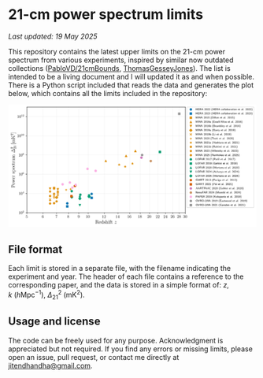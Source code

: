 # 21-cm power spectrum limits

*Last updated: 19 May 2025*

This repository contains the latest upper limits on the 21-cm power spectrum from various experiments, inspired by similar now outdated collections ([PabloVD/21cmBounds](https://github.com/PabloVD/21cmBounds), [ThomasGesseyJones](https://github.com/ThomasGesseyJones)). The list is intended to be a living document and I will updated it as and when possible. There is a Python script included that reads the data and generates the plot below, which contains all the limits included in the repository:

![21cm_power_spectrum_limits](21cm_power_spectrum_limits.png)

## File format 

Each limit is stored in a separate file, with the filename indicating the experiment and year. The header of each file contains a reference to the corresponding paper, and the data is stored in a simple format of: $z$, $k~(h\text{Mpc}^{-1})$, $\Delta_{21}^2~(\text{mK}^2)$.


## Usage and license
The code can be freely used for any purpose. Acknowledgment is appreciated but not required. If you find any errors or missing limits, please open an issue, pull request, or contact me directly at [jitendhandha@gmail.com](mailto:jitendhandha@gmail.com).